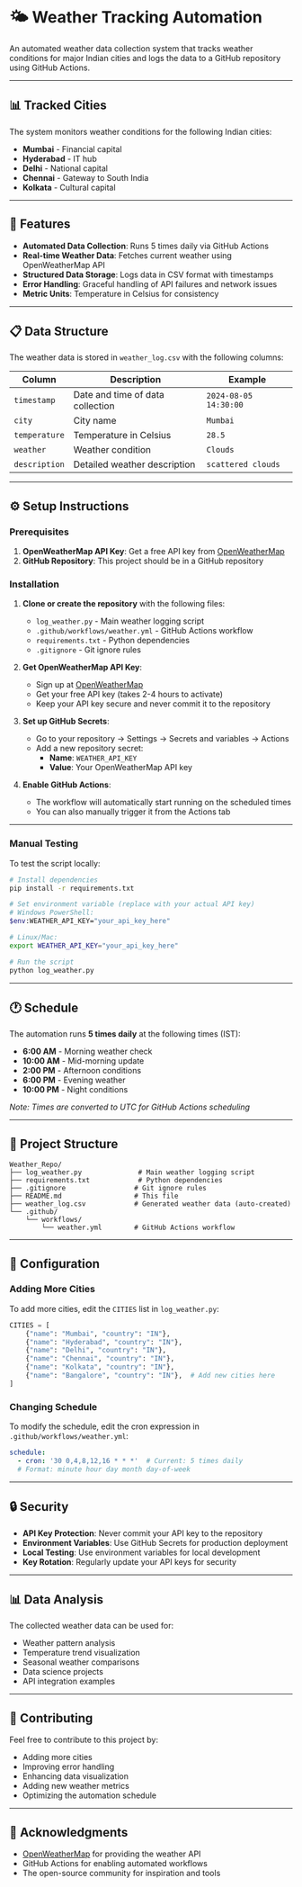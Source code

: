 # 🌤️ Weather Tracking Automation

An automated weather data collection system that tracks weather conditions for major Indian cities and logs the data to a GitHub repository using GitHub Actions.

---
## 📊 Tracked Cities

The system monitors weather conditions for the following Indian cities:
- **Mumbai** - Financial capital
- **Hyderabad** - IT hub
- **Delhi** - National capital
- **Chennai** - Gateway to South India
- **Kolkata** - Cultural capital

---
## 🚀 Features

- **Automated Data Collection**: Runs 5 times daily via GitHub Actions
- **Real-time Weather Data**: Fetches current weather using OpenWeatherMap API
- **Structured Data Storage**: Logs data in CSV format with timestamps
- **Error Handling**: Graceful handling of API failures and network issues
- **Metric Units**: Temperature in Celsius for consistency

---

## 📋 Data Structure

The weather data is stored in `weather_log.csv` with the following columns:

| Column | Description | Example |
|--------|-------------|---------|
| `timestamp` | Date and time of data collection | `2024-08-05 14:30:00` |
| `city` | City name | `Mumbai` |
| `temperature` | Temperature in Celsius | `28.5` |
| `weather` | Weather condition | `Clouds` |
| `description` | Detailed weather description | `scattered clouds` |

---

## ⚙️ Setup Instructions

### Prerequisites

1. **OpenWeatherMap API Key**: Get a free API key from [OpenWeatherMap](https://openweathermap.org/api)
2. **GitHub Repository**: This project should be in a GitHub repository

### Installation

1. **Clone or create the repository** with the following files:
   - `log_weather.py` - Main weather logging script
   - `.github/workflows/weather.yml` - GitHub Actions workflow
   - `requirements.txt` - Python dependencies
   - `.gitignore` - Git ignore rules

2. **Get OpenWeatherMap API Key**:
   - Sign up at [OpenWeatherMap](https://openweathermap.org/api)
   - Get your free API key (takes 2-4 hours to activate)
   - Keep your API key secure and never commit it to the repository

3. **Set up GitHub Secrets**:
   - Go to your repository → Settings → Secrets and variables → Actions
   - Add a new repository secret:
     - **Name**: `WEATHER_API_KEY`
     - **Value**: Your OpenWeatherMap API key

4. **Enable GitHub Actions**:
   - The workflow will automatically start running on the scheduled times
   - You can also manually trigger it from the Actions tab

---

### Manual Testing

To test the script locally:

```bash
# Install dependencies
pip install -r requirements.txt

# Set environment variable (replace with your actual API key)
# Windows PowerShell:
$env:WEATHER_API_KEY="your_api_key_here"

# Linux/Mac:
export WEATHER_API_KEY="your_api_key_here"

# Run the script
python log_weather.py
```

---

## 🕐 Schedule

The automation runs **5 times daily** at the following times (IST):
- **6:00 AM** - Morning weather check
- **10:00 AM** - Mid-morning update
- **2:00 PM** - Afternoon conditions
- **6:00 PM** - Evening weather
- **10:00 PM** - Night conditions

*Note: Times are converted to UTC for GitHub Actions scheduling*

---

## 📁 Project Structure

```
Weather_Repo/
├── log_weather.py              # Main weather logging script
├── requirements.txt            # Python dependencies
├── .gitignore                 # Git ignore rules
├── README.md                  # This file
├── weather_log.csv            # Generated weather data (auto-created)
└── .github/
    └── workflows/
        └── weather.yml        # GitHub Actions workflow
```

---

## 🔧 Configuration

### Adding More Cities

To add more cities, edit the `CITIES` list in `log_weather.py`:

```python
CITIES = [
    {"name": "Mumbai", "country": "IN"},
    {"name": "Hyderabad", "country": "IN"},
    {"name": "Delhi", "country": "IN"},
    {"name": "Chennai", "country": "IN"},
    {"name": "Kolkata", "country": "IN"},
    {"name": "Bangalore", "country": "IN"},  # Add new cities here
]
```

### Changing Schedule

To modify the schedule, edit the cron expression in `.github/workflows/weather.yml`:

```yaml
schedule:
  - cron: '30 0,4,8,12,16 * * *'  # Current: 5 times daily
  # Format: minute hour day month day-of-week
```

---

## 🔒 Security

- **API Key Protection**: Never commit your API key to the repository
- **Environment Variables**: Use GitHub Secrets for production deployment
- **Local Testing**: Use environment variables for local development
- **Key Rotation**: Regularly update your API keys for security

---

## 📊 Data Analysis

The collected weather data can be used for:
- Weather pattern analysis
- Temperature trend visualization
- Seasonal weather comparisons
- Data science projects
- API integration examples

---

## 🤝 Contributing

Feel free to contribute to this project by:
- Adding more cities
- Improving error handling
- Enhancing data visualization
- Adding new weather metrics
- Optimizing the automation schedule

---

## 🙏 Acknowledgments

- [OpenWeatherMap](https://openweathermap.org/) for providing the weather API
- GitHub Actions for enabling automated workflows
- The open-source community for inspiration and tools


